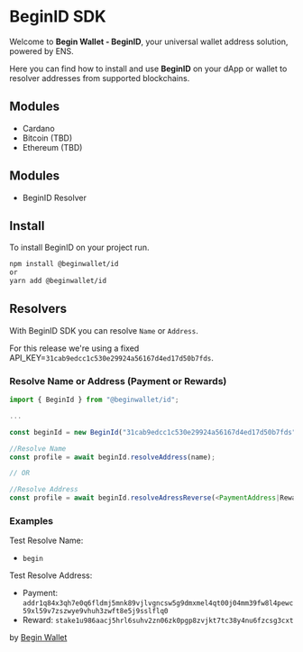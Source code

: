 # BeginID SDK

Welcome to **Begin Wallet - BeginID**, your universal wallet address solution, powered by ENS.

Here you can find how to install and use **BeginID** on your dApp or wallet to resolver addresses from supported blockchains.

## Modules

- Cardano
- Bitcoin (TBD)
- Ethereum (TBD)

## Modules

- BeginID Resolver


## Install

To install BeginID on your project run.

```bash
npm install @beginwallet/id 
or 
yarn add @beginwallet/id
```


## Resolvers

With BeginID SDK you can resolve `Name` or `Address`.

For this release we're using a fixed API_KEY=`31cab9edcc1c530e29924a56167d4ed17d50b7fds`.

### Resolve Name or Address (Payment or Rewards)

```ts
import { BeginId } from "@beginwallet/id";

...

const beginId = new BeginId("31cab9edcc1c530e29924a56167d4ed17d50b7fds");

//Resolve Name
const profile = await beginId.resolveAddress(name);

// OR

//Resolve Address
const profile = await beginId.resolveAdressReverse(<PaymentAddress|RewardAddress>);

```

### Examples

Test Resolve Name:
- `begin`

Test Resolve Address:
- Payment: `addr1q84x3qh7e0q6fldmj5mnk89vjlvgncsw5g9dmxmel4qt00j04mm39fw8l4pewc59xl59v7zszwye9vhuh3zwft8e5j9sslflq0`
- Reward: `stake1u986aacj5hrl6suhv2zn06zk0pgp8zvjkt7tc38y4nu6fzcsg3cxt`

by [Begin Wallet](https://begin.is)